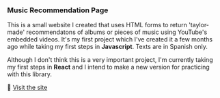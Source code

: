 ### Music Recommendation Page

This is a small website I created that uses HTML forms to return 'taylor-made' recommendatons of albums or pieces of music using YouTube's embedded videos. It's my first project which I've created it a few months ago while taking my first steps in **Javascript**. Texts are in Spanish only.

Although I don't think this is a very important project, I'm currently taking my first steps in **React** and I intend to make a new version for practicing with this library.

🔗 [Visit the site](https://neatdisorder.github.io/recomendame-un-disco/)
